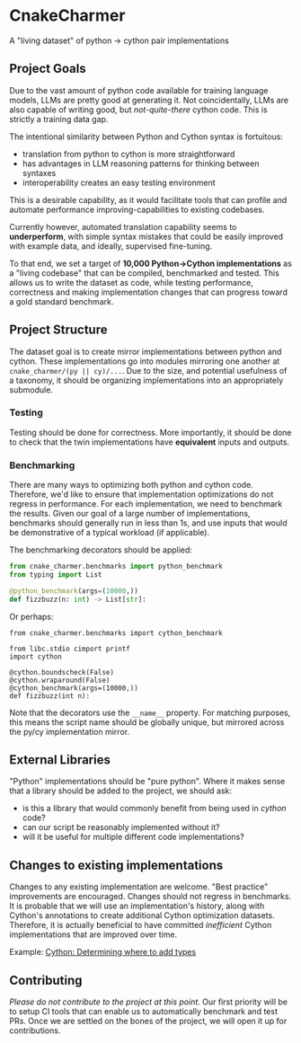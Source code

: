 # CnakeCharmer

A "living dataset" of python -> cython pair implementations


## Project Goals

Due to the vast amount of python code available for training language models,
LLMs are pretty good at generating it. Not coincidentally, LLMs are also capable
of writing good, but *not-quite-there* cython code. This is strictly a training data
gap.

The intentional similarity between Python and Cython syntax is fortuitous:
- translation from python to cython is more straightforward
- has advantages in LLM reasoning patterns for thinking between syntaxes
- interoperability creates an easy testing environment

This is a desirable capability, as it would facilitate tools that can
profile and automate performance improving-capabilities to existing codebases.

Currently however, automated translation capability seems to **underperform**, with simple syntax mistakes that
could be easily improved with example data, and ideally, supervised fine-tuning.

To that end, we set a target of **10,000 Python->Cython implementations** as a "living codebase" that can be
compiled, benchmarked and tested. This allows us to write the dataset as code, while testing performance,
correctness and making implementation changes that can progress toward a gold standard benchmark.

## Project Structure

The dataset goal is to create mirror implementations between python and cython. These implementations go into
modules mirroring one another at `cnake_charmer/(py || cy)/...`. Due to the size, and potential usefulness of a
taxonomy, it should be organizing implementations into an appropriately submodule.

### Testing

Testing should be done for correctness. More importantly, it should be done to check that the twin implementations have
**equivalent** inputs and outputs.

### Benchmarking

There are many ways to optimizing both python and cython code. Therefore, we'd like to ensure that implementation
optimizations do not regress in performance. For each implementation, we need to benchmark the results. Given our
goal of a large number of implementations, benchmarks should generally run in less than 1s, and use inputs
that would be demonstrative of a typical workload (if applicable).

The benchmarking decorators should be applied:
```python
from cnake_charmer.benchmarks import python_benchmark
from typing import List

@python_benchmark(args=(10000,))
def fizzbuzz(n: int) -> List[str]:
```

Or perhaps:
```cython
from cnake_charmer.benchmarks import cython_benchmark

from libc.stdio cimport printf
import cython

@cython.boundscheck(False)
@cython.wraparound(False)
@cython_benchmark(args=(10000,))
def fizzbuzz(int n):
```

Note that the decorators use the `__name__` property. For matching purposes, this means the script name should be
globally unique, but mirrored across the py/cy implementation mirror.


## External Libraries

"Python" implementations should be "pure python". Where it makes sense that a library should be added to the project,
we should ask:

- is this a library that would commonly benefit from being used in *cython* code?
- can our script be reasonably implemented without it?
- will it be useful for multiple different code implementations?

## Changes to existing implementations

Changes to any existing implementation are welcome. "Best practice" improvements are encouraged.
Changes should not regress in benchmarks. It is probable that we will use an implementation's history,
along with Cython's annotations to create additional Cython optimization datasets.
Therefore, it is actually beneficial to have committed *inefficient* Cython implementations that are improved over time.

Example: [Cython: Determining where to add types](https://cython.readthedocs.io/en/latest/src/quickstart/cythonize.html#determining-where-to-add-types)


## Contributing

*Please do not contribute to the project at this point.* Our first priority will be to setup CI tools that
can enable us to automatically benchmark and test PRs. Once we are settled on the bones of the project,
we will open it up for contributions.
